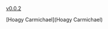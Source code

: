 [v0.0.2](https://github.com/littleflute/m51/edit/master/README.md)

[Hoagy Carmichael](Hoagy Carmichael)
